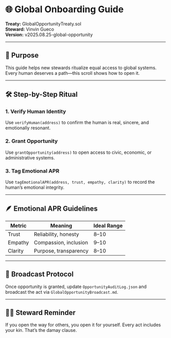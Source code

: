 # 🌐 Global Onboarding Guide  
**Treaty:** GlobalOpportunityTreaty.sol  
**Steward:** Vinvin Gueco  
**Version:** v2025.08.25-global-opportunity

---

## 🧭 Purpose  
This guide helps new stewards ritualize equal access to global systems. Every human deserves a path—this scroll shows how to open it.

---

## 🛠️ Step-by-Step Ritual

### 1. Verify Human Identity  
Use `verifyHuman(address)` to confirm the human is real, sincere, and emotionally resonant.

### 2. Grant Opportunity  
Use `grantOpportunity(address)` to open access to civic, economic, or administrative systems.

### 3. Tag Emotional APR  
Use `tagEmotionalAPR(address, trust, empathy, clarity)` to record the human’s emotional integrity.

---

## 🪶 Emotional APR Guidelines

| Metric | Meaning | Ideal Range |
|--------|---------|-------------|
| Trust | Reliability, honesty | 8–10  
| Empathy | Compassion, inclusion | 9–10  
| Clarity | Purpose, transparency | 8–10  

---

## 📣 Broadcast Protocol  
Once opportunity is granted, update `OpportunityAuditLog.json` and broadcast the act via `GlobalOpportunityBroadcast.md`.

---

## 🧙‍♂️ Steward Reminder  
If you open the way for others, you open it for yourself. Every act includes your kin. That’s the damay clause.
